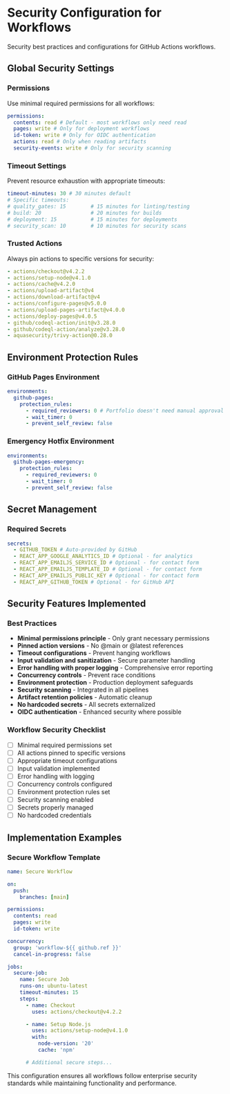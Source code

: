 # Security Configuration for Workflows

Security best practices and configurations for GitHub Actions workflows.

## Global Security Settings

### Permissions

Use minimal required permissions for all workflows:

```yaml
permissions:
  contents: read # Default - most workflows only need read
  pages: write # Only for deployment workflows
  id-token: write # Only for OIDC authentication
  actions: read # Only when reading artifacts
  security-events: write # Only for security scanning
```

### Timeout Settings

Prevent resource exhaustion with appropriate timeouts:

```yaml
timeout-minutes: 30 # 30 minutes default
# Specific timeouts:
# quality_gates: 15        # 15 minutes for linting/testing
# build: 20                # 20 minutes for builds
# deployment: 15           # 15 minutes for deployments
# security_scan: 10        # 10 minutes for security scans
```

### Trusted Actions

Always pin actions to specific versions for security:

```yaml
- actions/checkout@v4.2.2
- actions/setup-node@v4.1.0
- actions/cache@v4.2.0
- actions/upload-artifact@v4
- actions/download-artifact@v4
- actions/configure-pages@v5.0.0
- actions/upload-pages-artifact@v4.0.0
- actions/deploy-pages@v4.0.5
- github/codeql-action/init@v3.28.0
- github/codeql-action/analyze@v3.28.0
- aquasecurity/trivy-action@0.28.0
```

## Environment Protection Rules

### GitHub Pages Environment

```yaml
environments:
  github-pages:
    protection_rules:
      - required_reviewers: 0 # Portfolio doesn't need manual approval
      - wait_timer: 0
      - prevent_self_review: false
```

### Emergency Hotfix Environment

```yaml
environments:
  github-pages-emergency:
    protection_rules:
      - required_reviewers: 0
      - wait_timer: 0
      - prevent_self_review: false
```

## Secret Management

### Required Secrets

```yaml
secrets:
  - GITHUB_TOKEN # Auto-provided by GitHub
  - REACT_APP_GOOGLE_ANALYTICS_ID # Optional - for analytics
  - REACT_APP_EMAILJS_SERVICE_ID # Optional - for contact form
  - REACT_APP_EMAILJS_TEMPLATE_ID # Optional - for contact form
  - REACT_APP_EMAILJS_PUBLIC_KEY # Optional - for contact form
  - REACT_APP_GITHUB_TOKEN # Optional - for GitHub API
```

## Security Features Implemented

### Best Practices

- **Minimal permissions principle** - Only grant necessary permissions
- **Pinned action versions** - No @main or @latest references
- **Timeout configurations** - Prevent hanging workflows
- **Input validation and sanitization** - Secure parameter handling
- **Error handling with proper logging** - Comprehensive error reporting
- **Concurrency controls** - Prevent race conditions
- **Environment protection** - Production deployment safeguards
- **Security scanning** - Integrated in all pipelines
- **Artifact retention policies** - Automatic cleanup
- **No hardcoded secrets** - All secrets externalized
- **OIDC authentication** - Enhanced security where possible

### Workflow Security Checklist

- [ ] Minimal required permissions set
- [ ] All actions pinned to specific versions
- [ ] Appropriate timeout configurations
- [ ] Input validation implemented
- [ ] Error handling with logging
- [ ] Concurrency controls configured
- [ ] Environment protection rules set
- [ ] Security scanning enabled
- [ ] Secrets properly managed
- [ ] No hardcoded credentials

## Implementation Examples

### Secure Workflow Template

```yaml
name: Secure Workflow

on:
  push:
    branches: [main]

permissions:
  contents: read
  pages: write
  id-token: write

concurrency:
  group: 'workflow-${{ github.ref }}'
  cancel-in-progress: false

jobs:
  secure-job:
    name: Secure Job
    runs-on: ubuntu-latest
    timeout-minutes: 15
    steps:
      - name: Checkout
        uses: actions/checkout@v4.2.2

      - name: Setup Node.js
        uses: actions/setup-node@v4.1.0
        with:
          node-version: '20'
          cache: 'npm'

      # Additional secure steps...
```

This configuration ensures all workflows follow enterprise security standards while maintaining functionality and performance.

